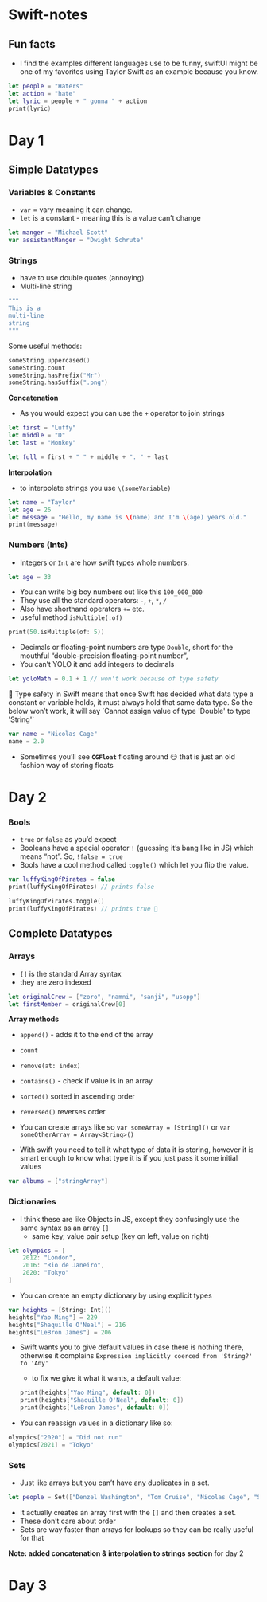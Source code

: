 # Swift-notes

## Fun facts

- I find the examples different languages use to be funny, swiftUI might be one of my favorites using Taylor Swift as an example because you know.

```swift
let people = "Haters"
let action = "hate"
let lyric = people + " gonna " + action
print(lyric)
```

# Day 1

## Simple Datatypes

### Variables & Constants

- `var` = vary meaning it can change.
- `let` is a constant - meaning this is a value can’t change

```swift
let manger = "Michael Scott"
var assistantManger = "Dwight Schrute"
```

### Strings

- have to use double quotes (annoying)
- Multi-line string

```swift
"""
This is a
multi-line
string
"""
```

Some useful methods:

```swift
someString.uppercased()
someString.count
someString.hasPrefix("Mr")
someString.hasSuffix(".png")

```

**Concatenation**

- As you would expect you can use the `+` operator to join strings

```swift
let first = "Luffy"
let middle = "D"
let last = "Monkey"

let full = first + " " + middle + ". " + last
```

**Interpolation**

- to interpolate strings you use `\(someVariable)`

```swift
let name = "Taylor"
let age = 26
let message = "Hello, my name is \(name) and I'm \(age) years old."
print(message)
```

### Numbers (Ints)

- Integers or `Int` are how swift types whole numbers.

```swift
let age = 33
```

- You can write big boy numbers out like this `100_000_000`
- They use all the standard operators: `-`, `+`, `*`, `/`
- Also have shorthand operators `+=` etc.
- useful method `isMultiple(:of)`

```swift
print(50.isMultiple(of: 5))
```

- Decimals or floating-point numbers are type `Double`, short for the mouthful “double-precision floating-point number”,
- You can’t YOLO it and add integers to decimals

```swift
let yoloMath = 0.1 + 1 // won't work because of type safety
```

<aside>
🦺 Type safety in Swift means that once Swift has decided what data type a constant or variable holds, it must always hold that same data type. So the below won’t work, it will say `Cannot assign value of type 'Double' to type 'String'`

</aside>

```swift
var name = "Nicolas Cage"
name = 2.0
```

- Sometimes you’ll see **`CGFloat`** floating around 😏 that is just an old fashion way of storing floats

# Day 2

### Bools

- `true` or `false` as you’d expect
- Booleans have a special operator `!` (guessing it’s bang like in JS) which means “not”. So, `!false = true`
- Bools have a cool method called `toggle()` which let you flip the value.

```swift
var luffyKingOfPirates = false
print(luffyKingOfPirates) // prints false

luffyKingOfPirates.toggle()
print(luffyKingOfPirates) // prints true 🤯
```

## Complete Datatypes

### Arrays

- `[]` is the standard Array syntax
- they are zero indexed

```swift
let originalCrew = ["zoro", "namni", "sanji", "usopp"]
let firstMember = originalCrew[0]
```

**Array methods**

- `append()` - adds it to the end of the array
- `count`
- `remove(at: index)`
- `contains()` - check if value is in an array
- `sorted()` sorted in ascending order
- `reversed()` reverses order

- You can create arrays like so `var someArray = [String]()` or `var someOtherArray = Array<String>()`
- With swift you need to tell it what type of data it is storing, however it is smart enough to know what type it is if you just pass it some initial values

```swift
var albums = ["stringArray"]
```

### Dictionaries

- I think these are like Objects in JS, except they confusingly use the same syntax as an array `[]`
  - same key, value pair setup (key on left, value on right)

```swift
let olympics = [
    2012: "London",
    2016: "Rio de Janeiro",
    2020: "Tokyo"
]
```

- You can create an empty dictionary by using explicit types

```swift
var heights = [String: Int]()
heights["Yao Ming"] = 229
heights["Shaquille O'Neal"] = 216
heights["LeBron James"] = 206
```

- Swift wants you to give default values in case there is nothing there, otherwise it complains `Expression implicitly coerced from 'String?' to 'Any'`

  - to fix we give it what it wants, a default value:

  ```swift
  print(heights["Yao Ming", default: 0])
  print(heights["Shaquille O'Neal", default: 0])
  print(heights["LeBron James", default: 0])
  ```

- You can reassign values in a dictionary like so:

```swift
olympics["2020"] = "Did not run"
olympics[2021] = "Tokyo"
```

### Sets

- Just like arrays but you can’t have any duplicates in a set.

```swift
let people = Set(["Denzel Washington", "Tom Cruise", "Nicolas Cage", "Samuel L Jackson"])
```

- It actually creates an array first with the `[]` and then creates a set.
- These don’t care about order
- Sets are way faster than arrays for lookups so they can be really useful for that

**Note: added concatenation & interpolation to strings section** for day 2

# Day 3
